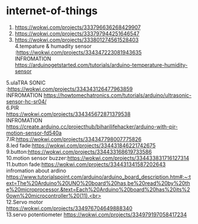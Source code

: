 # internet-of-things


1.  https://wokwi.com/projects/333796636268429907<br>
2.  https://wokwi.com/projects/333797944251646547<br>
3.   https://wokwi.com/projects/333801274561528403<br>
4.tempature & humadity sensor :https://wokwi.com/projects/334347223081943635<br>
INFROMATION<br>
https://arduinogetstarted.com/tutorials/arduino-temperature-humidity-sensor<br>

5.ulaTRA SONIC<br>
:https://wokwi.com/projects/334343126477963859<br>
INFROMATION
https://howtomechatronics.com/tutorials/arduino/ultrasonic-sensor-hc-sr04/<br>
6.PIR<br>
https://wokwi.com/projects/334345672871379538<br>
INFROMATION<br>
https://create.arduino.cc/projecthub/biharilifehacker/arduino-with-pir-motion-sensor-fd540a<br>
7.IR:https://wokwi.com/projects/334347798007775826<br>
8.led fade:https://wokwi.com/projects/334431846221742675<br>
9.button:https://wokwi.com/projects/334433168619733586<br>
10.motion sensor buzzer:https://wokwi.com/projects/334433831716127314<br>
11.button fade:https://wokwi.com/projects/334431341587202643<br>
infromation about ardino https://www.tutorialspoint.com/arduino/arduino_board_description.htm#:~:text=The%20Arduino%20UNO%20board%20has,be%20read%20by%20the%20microprocessor.&text=Each%20Arduino%20board%20has%20its%20own%20microcontroller%20(11).<br>
<br>
12.Servo motor<br>
https://wokwi.com/projects/334976704649888340<br> 
13.servo potentiometer 
https://wokwi.com/projects/334979197058417234
